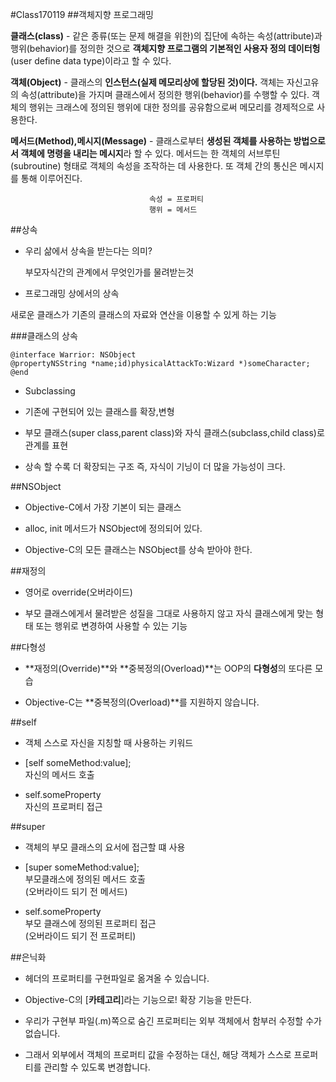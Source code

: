 #Class170119
##객체지향 프로그래밍

**클래스(class)** - 같은 종류(또는 문제 해결을 위한)의 집단에 속하는 속성(attribute)과 행위(behavior)를 정의한 것으로 **객체지향 프로그램의 기본적인 사용자 정의 데이터헝**(user define data type)이라고 할 수 있다.

**객체(Object)** - 클래스의 **인스턴스(실제 메모리상에 할당된 것)이다.** 객체는 자신고유의 속성(attribute)을 가지며 클래스에서 정의한 행위(behavior)를 수행할 수 있다. 객체의 행위는 크래스에 정의된 행위에 대한 정의를 공유함으로써 메모리를 경제적으로 사용한다.

**메서드(Method),메시지(Message)** - 클래스로부터  **생성된 객체를 사용하는 방법으로서 객체에 명령을 내리는 메시지**라 할 수 있다. 메서드는 한 객체의 서브루틴(subroutine) 형태로 객체의 속성을 조작하는 데 사용한다. 또 객체 간의 통신은 메시지를 통해 이루어진다.

                                   속성 = 프로퍼티
                                   행위 = 메서드

##상속

- 우리 삶에서 상속을 받는다는 의미?

  부모자식간의 관계에서 무엇인가를 물려받는것
- 프로그래밍 상에서의 상속

 새로운 클래스가 기존의 클래스의 자료와 연산을 이용할 수 있게 하는 기능

###클래스의 상속 

````
@interface Warrior: NSObject
@propertyNSString *name;id)physicalAttackTo:Wizard *)someCharacter;
@end
````




- Subclassing

- 기존에 구현되어 있는 클래스를 확장,변형

- 부모 클래스(super class,parent class)와 자식 클래스(subclass,child class)로 관계를 표현

- 상속 할 수록 더 확장되는 구조 즉, 자식이 기닝이 더 많을 가능성이 크다.


##NSObject

- Objective-C에서 가장 기본이 되는 클래스

- alloc, init 메서드가 NSObject에 정의되어 있다.

- Objective-C의 모든 클래스는 NSObject를 상속 받아야 한다.



##재정의

- 영어로 override(오버라이드)

- 부모 클래스에게서 물려받은 성질을 그대로 사용하지 않고 자식 클래스에게 맞는 형태 또는 행위로 변경하여 사용할 수 있는 기능

##다형성

- **재정의(Override)**와 **중복정의(Overload)**는 OOP의 **다형성**의 또다른 모습

- Objective-C는 **중복정의(Overload)**를 지원하지 않습니다.

##self

- 객체 스스로 자신을 지칭할 때 사용하는 키워드

- [self someMethod:value]; <br>자신의 메서드 호출</br>

- self.someProperty <br>자신의 프로퍼티 접근</br>


##super

- 객체의 부모 클래스의 요서에 접근할 떄 사용

- [super someMethod:value];<br>부모클래스에 정의된 메서드 호출<br>(오버라이드 되기 전 메서드)

- self.someProperty<br>부모 클래스에 정의된 프로퍼티 접근<br>(오버라이드 되기 전 프로퍼티)



##은닉화

- 헤더의 프로퍼티를 구현파일로 옮겨올 수 있습니다.

- Objective-C의 [**카테고리**]라는 기능으로! 확장 기능을 만든다.

- 우리가 구현부 파일(.m)쪽으로 숨긴 프로퍼티는 외부 객체에서 함부러 수정할 수가 없습니다.

- 그래서 외부에서 객체의 프로퍼티 값을 수정하는 대신, 해당 객체가 스스로 프로퍼티를 관리할 수 있도록 변경합니다.